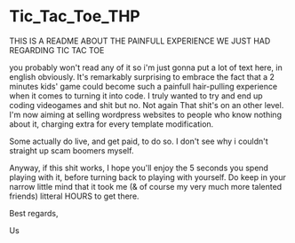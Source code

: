 # Tic_Tac_Toe_THP

THIS IS A README ABOUT THE PAINFULL EXPERIENCE WE JUST HAD REGARDING TIC TAC TOE

you probably won't read any of it so i'm just gonna put a lot of text here, in english obviously.
It's remarkably surprising to embrace the fact that a 2 minutes kids' game could become such a painfull hair-pulling experience when it comes to turning it into code.
I truly wanted to try and end up coding videogames and shit but no. Not again
That shit's on an other level.
I'm now aiming at selling wordpress websites to people who know nothing about it, charging extra for every template modification.

Some actually do live, and get paid, to do so. I don't see why i couldn't straight up scam boomers myself.

Anyway, if this shit works, I hope you'll enjoy the 5 seconds you spend playing with it, before turning back to playing with yourself.
Do keep in your narrow little mind that it took me (& of course my very much more talented friends) litteral HOURS to get there.

Best regards,

Us
